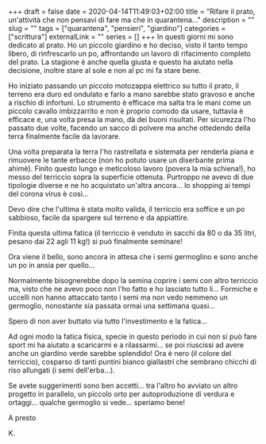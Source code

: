 +++ 
draft = false
date = 2020-04-14T11:49:03+02:00
title = "Rifare il prato, un'attività che non pensavi di fare ma che in quarantena..."
description = ""
slug = "" 
tags = ["quarantena", "pensieri", "giardino"]
categories = ["scrittura"]
externalLink = ""
series = []
+++
In questi giorni mi sono dedicato al prato.
Ho un piccolo giardino e ho deciso, visto il tanto tempo libero, di rinfrescarlo un po, affrontando un lavoro di rifacimento completo del prato.
La stagione è anche quella giusta e questo ha aiutato nella decisione, inoltre stare al sole e non al pc mi fa stare bene.

Ho iniziato passando un piccolo motozappa elettrico su tutto il prato, il terreno era duro ed ondulato e farlo a mano sarebbe stato gravoso e anche a rischio di infortuni.
Lo strumento è efficace ma salta tra le mani come un piccolo cavallo imbizzarrito e non è proprio comodo da usare, tuttavia è efficace e, una volta presa la mano, dà dei buoni risultati.
Per sicurezza l'ho passato due volte, facendo un sacco di polvere ma anche ottedendo della terra finalmente facile da lavorare.

Una volta preparata la terra l'ho rastrellata e sistemata per renderla piana e rimuovere le tante erbacce (non ho potuto usare un diserbante prima ahimè). Finito questo lungo e meticoloso lavoro (povera la mia schiena!), ho messo del terriccio sopra la superficie ottenuta.
Purtroppo ne avevo di due tipologie diverse e ne ho acquistato un'altra ancora... lo shopping ai tempi del corona virus è così...

Devo dire che l'ultima è stata molto valida, il terriccio era soffice e un po sabbioso, facile da spargere sul terreno e da appiattire.

Finita questa ultima fatica (il terriccio è venduto in sacchi da 80 o da 35 litri, pesano dai 22 agli 11 kg!) si può finalmente seminare!

Ora viene il bello, sono ancora in attesa che i semi germoglino e sono anche un po in ansia per quello...

Normalmente bisognerebbe dopo la semina coprire i semi con altro terriccio ma, visto che ne avevo poco non l'ho fatto e ho lasciato tutto li... Formiche e uccelli non hanno attaccato tanto i semi ma non vedo nemmeno un germoglio, nonostante sia passata ormai una settimana quasi...

Spero di non aver buttato via tutto l'investimento e la fatica...

Ad ogni modo la fatica fisica, specie in questo periodo in cui non si può fare sport mi ha aiutato a scaricarmi e a rilassarmi... se poi riuscissi ad avere anche un giardino verde sarebbe splendido! Ora è nero (il colore del terriccio), cosparso di tanti puntini bianco giallastri che sembrano chicchi di riso allungati (i semi dell'erba...).

Se avete suggerimenti sono ben accetti... tra l'altro ho avviato un altro progetto in parallelo, un piccolo orto per autoproduzione di verdura e ortaggi... qualche germoglio si vede... speriamo bene!

A presto

K.

